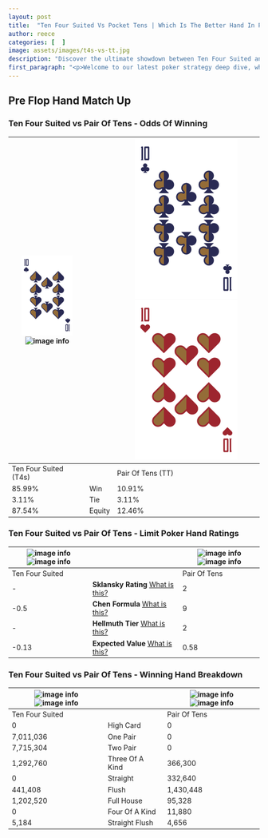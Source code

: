 ```yaml
---
layout: post
title:  "Ten Four Suited Vs Pocket Tens | Which Is The Better Hand In Poker? A Complete Guide"
author: reece
categories: [  ]
image: assets/images/t4s-vs-tt.jpg
description: "Discover the ultimate showdown between Ten Four Suited and Pair Of Tens in poker! Uncover the odds, strategies, and scenarios where one hand triumphs over the other. Get ready to up your poker game with this thrilling analysis."
first_paragraph: "<p>Welcome to our latest poker strategy deep dive, where we're pitting two distinct hands against each other in a high-stakes showdown: Ten Four Suited vs Pair Of Tens.</p><p>In the dynamic world of poker, every decision counts, and knowing which hand holds the upper hand is key to your success at the table.</p><p>In this article, we'll dissect these two hands, explore the scenarios where one dominates the other, and equip you with the knowledge to make strategic choices that can tip the odds in your favor.</p><p>Get ready to unravel the intriguing dynamics of these poker hands and elevate your game to new heights.</p>"
---
```




[comment]: # (sp0)

## Pre Flop Hand Match Up

<div class="table hand-ratings" markdown="1"> 



### Ten Four Suited vs Pair Of Tens - Odds Of Winning


    
| ![image info](assets/images/hand1/t.png) ![image info](assets/images/hand1/4s.png) |  | ![image info](assets/images/hand2/t.png) ![image info](assets/images/hand2/to.png) |
| -------- | -------- | -------- |
| Ten Four Suited (T4s) |  | Pair Of Tens (TT) |
| 85.99% | Win | 10.91% |
| 3.11% | Tie | 3.11% |
| 87.54% | Equity | 12.46% |




[comment]: # (sp1)



### Ten Four Suited vs Pair Of Tens - Limit Poker Hand Ratings


    
| ![image info](https://www.riverpairs.com/assets/images/hand1/t.png) ![image info](https://www.riverpairs.com/assets/images/hand1/4s.png) |  | ![image info](https://www.riverpairs.com/assets/images/hand2/t.png) ![image info](https://www.riverpairs.com/assets/images/hand2/to.png) |
| -------- | -------- | -------- |
| Ten Four Suited |  | Pair Of Tens |
| - | **Sklansky Rating** [What is this?](/sklansky-rating-explained) | 2 |
| -0.5 | **Chen Formula** [What is this?](/chen-formula-explained) | 9 |
| - | **Hellmuth Tier** [What is this?](/Hellmuth-tier-explained) | 2 |
| -0.13 | **Expected Value** [What is this?](/expected-value-explained) | 0.58 |




[comment]: # (sp2)



### Ten Four Suited vs Pair Of Tens - Winning Hand Breakdown


    
| ![image info](https://www.riverpairs.com/assets/images/hand1/t.png) ![image info](https://www.riverpairs.com/assets/images/hand1/4s.png) |  | ![image info](https://www.riverpairs.com/assets/images/hand2/t.png) ![image info](https://www.riverpairs.com/assets/images/hand2/to.png) |
| -------- | -------- | -------- |
| Ten Four Suited |  | Pair Of Tens |
| 0 | High Card | 0 |
| 7,011,036 | One Pair | 0 |
| 7,715,304 | Two Pair | 0 |
| 1,292,760 | Three Of A Kind | 366,300 |
| 0 | Straight | 332,640 |
| 441,408 | Flush | 1,430,448 |
| 1,202,520 | Full House | 95,328 |
| 0 | Four Of A Kind | 11,880 |
| 5,184 | Straight Flush | 4,656 |




[comment]: # (sp3)



</div>

[comment]: # (sp4)



[comment]: # (sp5)

